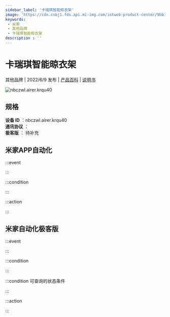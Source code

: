 ```yaml
---
sidebar_label: '卡瑞琪智能晾衣架'
image: 'https://cdn.cnbj1.fds.api.mi-img.com/iotweb-product-center/9bb128df0b025cc1eaeef63ec1ae9467_1648451270016.png?GalaxyAccessKeyId=AKVGLQWBOVIRQ3XLEW&Expires=9223372036854775807&Signature=VhzWWCIx+Q+INVKa/Z1Ft2xnnnM='
keywords: 
 - 米家
 - 其他品牌
 - 卡瑞琪智能晾衣架
description : ''
---
```

# 卡瑞琪智能晾衣架

其他品牌 | 2022/6/9 发布 | [产品百科](https://home.mi.com/webapp/content/baike/product/index.html?model=nbczwl.airer.krqu40/) | [说明书](https://home.mi.com/views/introduction.html?model=nbczwl.airer.krqu40&region=cn)

![nbczwl.airer.krqu40](https://cdn.cnbj1.fds.api.mi-img.com/iotweb-product-center/9bb128df0b025cc1eaeef63ec1ae9467_1648451270016.png?GalaxyAccessKeyId=AKVGLQWBOVIRQ3XLEW&Expires=9223372036854775807&Signature=VhzWWCIx+Q+INVKa/Z1Ft2xnnnM=)

## 规格  
> 
**设备 ID** ：nbczwl.airer.krqu40  
**通讯协议** ：  
**极客版**  ： 待补充 


## 米家APP自动化  

:::event  

:::

:::condition  

:::

:::action   

:::

## 米家自动化极客版  

:::event  

:::

:::condition  

:::

:::condition 可查询的状态条件  

:::

:::action  

:::

        
